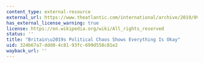 ```yaml
---
content_type: external-resource
external_url: https://www.theatlantic.com/international/archive/2019/09/britain-politics-chaotic-constitution-working/597340/
has_external_license_warning: true
license: https://en.wikipedia.org/wiki/All_rights_reserved
status: ''
title: "Britain\u2019s Political Chaos Shows Everything Is Okay"
uid: 324b67a7-ddd0-4c81-93fc-699d558c81e2
wayback_url: ''
---
```

